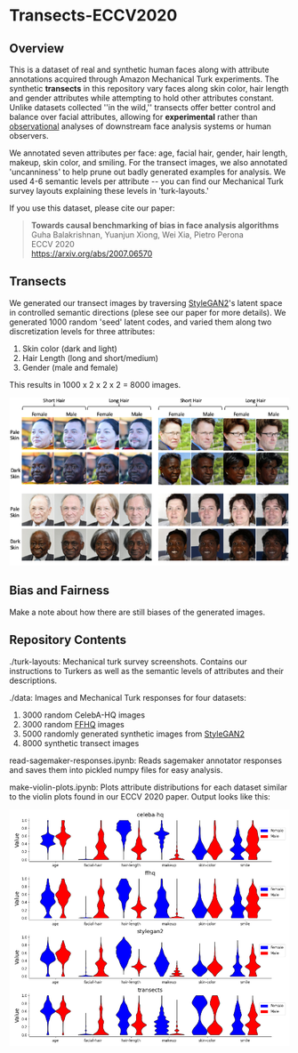 # Transects-ECCV2020

## Overview
This is a dataset of real and synthetic human faces along with attribute annotations acquired through Amazon Mechanical Turk experiments. The synthetic **transects** in this repository vary faces along skin color, hair length and gender attributes while attempting to hold other attributes constant. Unlike datasets collected ''in the wild,'' transects offer better control and balance over facial attributes, allowing for **experimental** rather than [observational](https://en.wikipedia.org/wiki/Observational_study) analyses of downstream face analysis systems or human observers.  

We annotated seven attributes per face: age, facial hair, gender, hair length, makeup, skin color, and smiling. For the transect images, we also annotated 'uncanniness' to help prune out badly generated examples for analysis. We used 4-6 semantic levels per attribute -- you can find our Mechanical Turk survey layouts explaining these levels in 'turk-layouts.' 

If you use this dataset, please cite our paper:

> **Towards causal benchmarking of bias in face analysis algorithms**<br>
> Guha Balakrishnan, Yuanjun Xiong, Wei Xia, Pietro Perona<br>
> ECCV 2020<br>
> https://arxiv.org/abs/2007.06570

## Transects
We generated our transect images by traversing [StyleGAN2](https://github.com/NVlabs/stylegan2)'s latent space in controlled semantic directions (plese see our paper for more details). We generated 1000 random 'seed' latent codes, and varied them along two discretization levels for three attributes:

1. Skin color (dark and light)
2. Hair Length (long and short/medium)
3. Gender (male and female)

This results in 1000 x 2 x 2 x 2 = 8000 images.

<div align="center"><img src=./images/transect-samples.png></div>

## Bias and Fairness

Make a note about how there are still biases of the generated images.

## Repository Contents

./turk-layouts: Mechanical turk survey screenshots. Contains our instructions to Turkers as well as the semantic levels of attributes and their descriptions.

./data: Images and Mechanical Turk responses for four datasets:

1. 3000 random CelebA-HQ images
2. 3000 random [FFHQ](https://github.com/NVlabs/ffhq-dataset) images
3. 5000 randomly generated synthetic images from [StyleGAN2](https://github.com/NVlabs/stylegan2)
4. 8000 synthetic transect images

read-sagemaker-responses.ipynb: Reads sagemaker annotator responses and saves them into pickled numpy files for easy analysis.

make-violin-plots.ipynb: Plots attribute distributions for each dataset similar to the violin plots found in our ECCV 2020 paper. Output looks like this:

<div align="center"><img src=./images/dataset-comparison.png></div>
